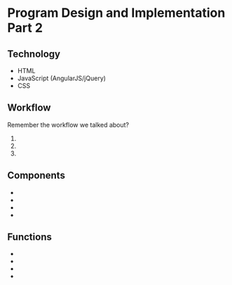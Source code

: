 # Program Design and Implementation Part 2

## Technology

- HTML
- JavaScript (AngularJS/jQuery)
- CSS

## Workflow

Remember the workflow we talked about?

1.
2.
3.


## Components

-
-
-
-


## Functions

-
-
-
-

